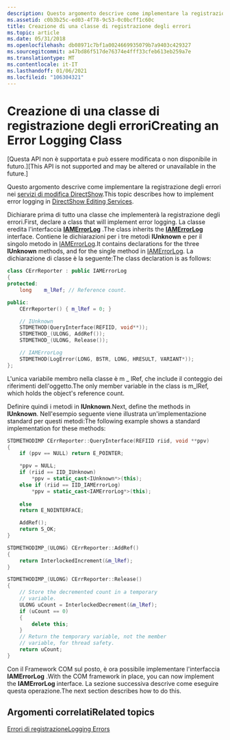 ```yaml
---
description: Questo argomento descrive come implementare la registrazione degli errori nei servizi di modifica DirectShow.
ms.assetid: c0b3b25c-ed03-4f78-9c53-0c0bcff1c60c
title: Creazione di una classe di registrazione degli errori
ms.topic: article
ms.date: 05/31/2018
ms.openlocfilehash: db08971c7bf1a0024669935079b7a9403c429327
ms.sourcegitcommit: a47bd86f517de76374e4fff33cfeb613eb259a7e
ms.translationtype: MT
ms.contentlocale: it-IT
ms.lasthandoff: 01/06/2021
ms.locfileid: "106304321"
---
```

# <a name="creating-an-error-logging-class"></a><span data-ttu-id="dab77-103">Creazione di una classe di registrazione degli errori</span><span class="sxs-lookup"><span data-stu-id="dab77-103">Creating an Error Logging Class</span></span>

<span data-ttu-id="dab77-104">\[Questa API non è supportata e può essere modificata o non disponibile in futuro.\]</span><span class="sxs-lookup"><span data-stu-id="dab77-104">\[This API is not supported and may be altered or unavailable in the future.\]</span></span>

<span data-ttu-id="dab77-105">Questo argomento descrive come implementare la registrazione degli errori nei [servizi di modifica DirectShow](directshow-editing-services.md).</span><span class="sxs-lookup"><span data-stu-id="dab77-105">This topic describes how to implement error logging in [DirectShow Editing Services](directshow-editing-services.md).</span></span>

<span data-ttu-id="dab77-106">Dichiarare prima di tutto una classe che implementerà la registrazione degli errori.</span><span class="sxs-lookup"><span data-stu-id="dab77-106">First, declare a class that will implement error logging.</span></span> <span data-ttu-id="dab77-107">La classe eredita l'interfaccia [**IAMErrorLog**](iamerrorlog.md) .</span><span class="sxs-lookup"><span data-stu-id="dab77-107">The class inherits the [**IAMErrorLog**](iamerrorlog.md) interface.</span></span> <span data-ttu-id="dab77-108">Contiene le dichiarazioni per i tre metodi **IUnknown** e per il singolo metodo in [IAMErrorLog](implementing-iamerrorlog.md).</span><span class="sxs-lookup"><span data-stu-id="dab77-108">It contains declarations for the three **IUnknown** methods, and for the single method in [IAMErrorLog](implementing-iamerrorlog.md).</span></span> <span data-ttu-id="dab77-109">La dichiarazione di classe è la seguente:</span><span class="sxs-lookup"><span data-stu-id="dab77-109">The class declaration is as follows:</span></span>


```C++
class CErrReporter : public IAMErrorLog
{
protected:
    long    m_lRef; // Reference count.

public:
    CErrReporter() { m_lRef = 0; }

    // IUnknown
    STDMETHOD(QueryInterface(REFIID, void**));
    STDMETHOD_(ULONG, AddRef());
    STDMETHOD_(ULONG, Release());

    // IAMErrorLog
    STDMETHOD(LogError(LONG, BSTR, LONG, HRESULT, VARIANT*));
};
```



<span data-ttu-id="dab77-110">L'unica variabile membro nella classe è m \_ lRef, che include il conteggio dei riferimenti dell'oggetto.</span><span class="sxs-lookup"><span data-stu-id="dab77-110">The only member variable in the class is m\_lRef, which holds the object's reference count.</span></span>

<span data-ttu-id="dab77-111">Definire quindi i metodi in **IUnknown**.</span><span class="sxs-lookup"><span data-stu-id="dab77-111">Next, define the methods in **IUnknown**.</span></span> <span data-ttu-id="dab77-112">Nell'esempio seguente viene illustrata un'implementazione standard per questi metodi:</span><span class="sxs-lookup"><span data-stu-id="dab77-112">The following example shows a standard implementation for these methods:</span></span>


```C++
STDMETHODIMP CErrReporter::QueryInterface(REFIID riid, void **ppv)
{
    if (ppv == NULL) return E_POINTER;

    *ppv = NULL;
    if (riid == IID_IUnknown)
        *ppv = static_cast<IUnknown*>(this);
    else if (riid == IID_IAMErrorLog)
        *ppv = static_cast<IAMErrorLog*>(this);
        
    else 
    return E_NOINTERFACE;

    AddRef();
    return S_OK;
}

STDMETHODIMP_(ULONG) CErrReporter::AddRef()
{
    return InterlockedIncrement(&m_lRef);
}

STDMETHODIMP_(ULONG) CErrReporter::Release()
{
    // Store the decremented count in a temporary
    // variable. 
    ULONG uCount = InterlockedDecrement(&m_lRef);
    if (uCount == 0)
    {
        delete this;
    }
    // Return the temporary variable, not the member
    // variable, for thread safety.
    return uCount;
}
```



<span data-ttu-id="dab77-113">Con il Framework COM sul posto, è ora possibile implementare l'interfaccia **IAMErrorLog** .</span><span class="sxs-lookup"><span data-stu-id="dab77-113">With the COM framework in place, you can now implement the **IAMErrorLog** interface.</span></span> <span data-ttu-id="dab77-114">La sezione successiva descrive come eseguire questa operazione.</span><span class="sxs-lookup"><span data-stu-id="dab77-114">The next section describes how to do this.</span></span>

## <a name="related-topics"></a><span data-ttu-id="dab77-115">Argomenti correlati</span><span class="sxs-lookup"><span data-stu-id="dab77-115">Related topics</span></span>

<dl> <dt>

[<span data-ttu-id="dab77-116">Errori di registrazione</span><span class="sxs-lookup"><span data-stu-id="dab77-116">Logging Errors</span></span>](logging-errors.md)
</dt> </dl>

 

 



